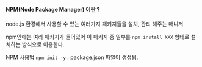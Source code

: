 #### NPM(Node Package Manager) 이란 ? 
node.js 환경에서 사용할 수 있는 여러가지 패키지들을 설치, 관리 해주는 매니저

npm안에는 여러 패키지가 들어있어 이 패키지 중 일부를 `npm install XXX` 형태로 설치하는 방식으로 이용한다. 

NPM 사용법
`npm init -y` : package.json 파일이 생성됨.



